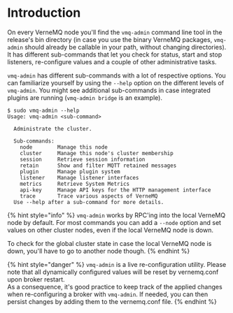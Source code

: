 # Introduction

On every VerneMQ node you'll find the `vmq-admin` command line tool in the release's bin directory (in case you use the binary VerneMQ packages, `vmq-admin` should already be callable in your path, without changing directories). It has different sub-commands that let you check for status, start and stop listeners, re-configure values and a couple of other administrative tasks.

`vmq-admin` has different sub-commands with a lot of respective options. You can familiarize yourself by using the `--help` option on the different levels of `vmq-admin`. You might see additional sub-commands in case integrated plugins are running (`vmq-admin bridge` is an example).

```text
$ sudo vmq-admin --help       
Usage: vmq-admin <sub-command>

  Administrate the cluster.

  Sub-commands:
    node        Manage this node
    cluster     Manage this node's cluster membership
    session     Retrieve session information
    retain      Show and filter MQTT retained messages
    plugin      Manage plugin system
    listener    Manage listener interfaces
    metrics     Retrieve System Metrics
    api-key     Manage API keys for the HTTP management interface
    trace       Trace various aspects of VerneMQ
  Use --help after a sub-command for more details.
```

{% hint style="info" %}
`vmq-admin` works by RPC'ing into the local VerneMQ node by default. For most commands you can add a `--node` option and set values on other cluster nodes, even if the local VerneMQ node is down.   
  
To check for the global cluster state in case the local VerneMQ node is down, you'll have to go to another node though.
{% endhint %}

{% hint style="danger" %}
`vmq-admin` is a live re-configuration utility. Please note that all dynamically configured values will be reset by vernemq.conf upon broker restart.   
 As a consequence, it's good practice to keep track of the applied changes when re-configuring a broker with `vmq-admin`. If needed, you can then persist changes by adding them to the vernemq.conf file.
{% endhint %}

